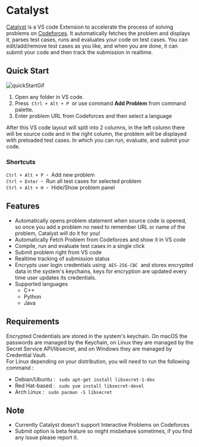 # Catalyst
[Catalyst](https://marketplace.visualstudio.com/items?itemName=RudreshVeerkhare.catalyst) is a VS code Extension to accelerate the process of solving problems on [Codeforces](https://codeforces.com/). It automatically fetches the problem and displays it, parses test cases, runs and evaluates your code on test cases.
You can edit/add/remove test cases as you like, and when you are done, it can submit your code and then track the submission in realtime.

## Quick Start
![quickStartGif](https://raw.githubusercontent.com/RudreshVeerkhare/Catalyst/main/readme/CatalystQuickStart.gif)
1. Open any folder in VS code.
2. Press &nbsp;`Ctrl + Alt + P`&nbsp; or use command **Add Problem** from command palette.
3. Enter problem URL from Codeforces and then select a language  

After this VS code layout will split into 2 columns, in the left column there will be source code and in the right column, the problem will be displayed with preloaded test cases. In which you can run, evaluate, and submit your code.

### Shortcuts
`Ctrl + Alt + P`&ensp;- &nbsp;Add new problem  
`Ctrl + Enter`&ensp;- &nbsp;Run all test cases for selected problem  
`Ctrl + Alt + H`&ensp;- &nbsp;Hide/Show problem panel

## Features
* Automatically opens problem statement when source code is opened, so once you add a problem no need to remember URL or name of the problem, Catalyst will do it for you!
* Automatically Fetch Problem from Codeforces and show it in VS code
* Compile, run and evaluate test cases in a single click
* Submit problem right from VS code
* Realtime tracking of submission status
* Encrypts user login credentials using  &nbsp;`AES-256-CBC`&nbsp; and stores encrypted data in the system's keychains, keys for encryption are updated every time user updates its credentials.
* Supported languages
    * C++
    * Python
    * Java

## Requirements
Encrypted Credentials are stored in the system's keychain. On macOS the passwords are managed by the Keychain, on Linux they are managed by the Secret Service API/libsecret, and on Windows they are managed by Credential Vault.  
For Linux depending on your distribution, you will need to run the following command :
* Debian/Ubuntu : &ensp;`sudo apt-get install libsecret-1-dev`
* Red Hat-based : &ensp;`sudo yum install libsecret-devel`
* Arch Linux : &ensp;`sudo pacman -S libsecret`

## Note
* Currently Catalyst doesn't support Interactive Problems on Codeforces  
* Submit option is beta feature so might misbehave sometimes, if you find any issue please report it.


